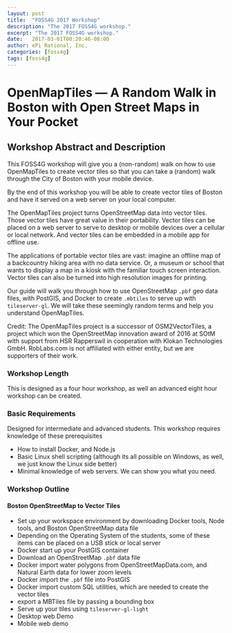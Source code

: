 ```yaml
---
layout: post
title:  "FOSS4G 2017 Workshop"
description: "The 2017 FOSS4G workshop."
excerpt: "The 2017 FOSS4G workshop."
date:   2017-03-01T00:20:46-08:00
author: ePi Rational, Inc.
categories: [foss4g]
tags: [foss4g]
---
```


# OpenMapTiles — A Random Walk in Boston with Open Street Maps in Your Pocket

<!-- # Workshop Title
* Title should be short and descriptive, summarizing the tutorial goals, workshop theme, and specific technologies covered. -->

##  Workshop Abstract and Description
This FOSS4G workshop will give you a (non-random) walk on how to use OpenMapTiles to create vector tiles
so that you can take a (random) walk through the City of Boston with your mobile device.

By the end of this workshop you will be able to create vector tiles of Boston and have it served
on a web server on your local computer.  

The OpenMapTiles project turns OpenStreetMap data into vector tiles.  Those vector tiles have great
value in their portability.  Vector tiles can be placed on a web server to serve to desktop or mobile devices over a cellular or local network.  And vector tiles can be embedded in a mobile app for offline use.

The applications of portable vector tiles are vast:  imagine an offline map of a backcountry hiking area with no data service.  Or, a museum or school that wants to display a map in a kiosk with the familiar touch screen interaction.  Vector tiles can also be turned into high resolution images for printing.

Our guide will walk you through how to use OpenStreetMap `.pbf` geo data files, with PostGIS, and Docker to create `.mbtiles` to serve up with `tileserver-gl`.  We will take these seemingly random terms and help you understand  OpenMapTiles.

Credit:  The OpenMapTiles project is a successor of OSM2VectorTiles, a project which won the OpenStreetMap innovation award of 2016 at SOtM with support from HSR Rapperswil in cooperation with Klokan Technologies GmbH.  RobLabs.com is not affiliated with either entity, but we are supporters of their work.

<!-- ##  Workshop Abstract and Description
* Abstract of no more than 250 words describing the proposed workshop. The abstract should be descriptive and include the topic, relevance, motivation and goals of the session, as well as pointers to past editions, if any. -->

### Workshop Length
This is designed as a four hour workshop, as well an advanced eight hour workshop can be created.
<!-- ### Workshop Length *
Most workshops are half-day (4 hour) and all provide hands-on experiences with participants following along with an instructor. We will consider a limited number of full day (8 hour) workshops. -->

### Basic Requirements
Designed for intermediate and advanced students.  This workshop requires knowledge of these prerequisites

* How to install Docker, and Node.js
* Basic Linux shell scripting (although its all possible on Windows, as well, we just know the Linux side better)
* Minimal knowledge of web servers.  We can show you what you need.

<!-- ### Basic Requirements
* Please provide a list of recommended or prerequisite skills that will be required to complete this workshop. If the workshop is for beginners, please be clear that there are no prerequisites. -->

### Workshop Outline

#### Boston OpenStreetMap to Vector Tiles

* Set up your workspace environment by downloading Docker tools, Node tools, and Boston OpenStreetMap data file
* Depending on the Operating System of the students, some of these items can be placed on a USB stick or local server
* Docker start up your PostGIS container
* Download an OpenStreetMap `.pbf` data file
* Docker import water polygons from OpenStreetMapData.com, and Natural Earth data for lower zoom levels
* Docker import the `.pbf` file into PostGIS
* Docker import custom SQL utilities, which are needed to create the vector tiles
* export a MBTiles file by passing a bounding box
* Serve up your tiles using `tileserver-gl-light`
* Desktop web Demo
* Mobile web demo

<!-- Workshop Outline
* Please provide a bullet point outline of your topics covered, proposed session itinerary, and takeaways. Please be as specific as -->
